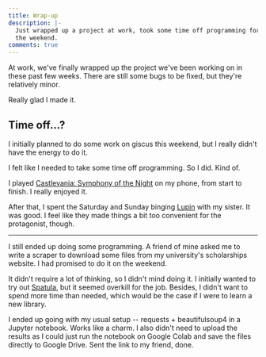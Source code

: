 ```yaml
---
title: Wrap-up
description: |-
  Just wrapped up a project at work, took some time off programming for
  the weekend.
comments: true
---
```


At work, we've finally wrapped up the project we've been working on in these
past few weeks. There are still some bugs to be fixed, but they're relatively
minor.

Really glad I made it.

## Time off...?

I initially planned to do some work on giscus this weekend, but I really didn't
have the energy to do it.

I felt like I needed to take some time off programming. So I did. Kind of.

I played [Castlevania: Symphony of the Night][sotn] on my phone, from start to
finish. I really enjoyed it.

After that, I spent the Saturday and Sunday binging [Lupin][lupin] with my
sister. It was good. I feel like they made things a bit too convenient for the
protagonist, though.

---

I still ended up doing some programming. A friend of mine asked me to write a
scraper to download some files from my university's scholarships website. I had
promised to do it on the weekend.

It didn't require a lot of thinking, so I didn't mind doing it. I initially
wanted to try out [Spatula][spatula], but it seemed overkill for the job.
Besides, I didn't want to spend more time than needed, which would be the case
if I were to learn a new library.

I ended up going with my usual setup -- requests + beautifulsoup4 in a Jupyter
notebook. Works like a charm. I also didn't need to upload the results as I
could just run the notebook on Google Colab and save the files directly to
Google Drive. Sent the link to my friend, done.

[sotn]: https://en.wikipedia.org/wiki/Castlevania:_Symphony_of_the_Night
[lupin]: https://en.wikipedia.org/wiki/Lupin_(French_TV_series)
[spatula]: https://github.com/jamesturk/spatula
